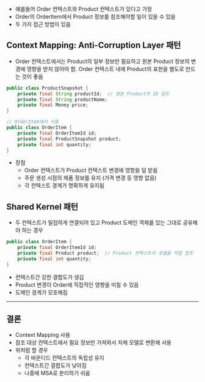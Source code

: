 - 예를들어 Order 컨텍스트와 Product 컨텍스트가 있다고 가정
- Order의 OrderItem에서 Product 정보를 참조해야할 일이 있을 수 있음
- 두 가지 접근 방법이 있음

## Context Mapping: Anti-Corruption Layer 패턴
- Order 컨텍스트에서는 Product의 일부 정보만 필요하고 원본 Product 정보의 변경에 영향을 받지 않아야 함. Order 컨텍스트 내에 Product의 표현을 별도로 만드는 것이 좋음

```java
public class ProductSnapshot {
    private final String productId;  // 원본 Product의 ID 참조
    private final String productName;
    private final Money price;
}

// OrderItem에서 사용
public class OrderItem {
    private final OrderItemId id;
    private final ProductSnapshot product;
    private final int quantity;
}

```

- 장점
	- Order 컨텍스트가 Product 컨텍스트 변경에 영향을 덜 받음
	- 주문 생성 시점의 제품 정보를 유지 (가격 변경 등 영향 없음)
	- 각 컨텍스트 경계가 명확하게 유지됨

## Shared Kernel 패턴
- 두 컨텍스트가 밀접하게 연결되어 있고 Product 도메인 객체를 있는 그대로 공유해야 하는 경우
```java
public class OrderItem {
    private final OrderItemId id;
    private final Product product;  // Product 컨텍스트의 모델을 직접 참조
    private final int quantity;
}

```

- 컨텍스트간 강한 결합도가 생김
- Product 변경이 Order에 직접적인 영향을 미칠 수 있음
- 도메인 경계가 모호해짐

---

## 결론
- Context Mapping 사용
- 참조 대상 컨텍스트에서 필요 정보만 가져와서 자체 모델로 변환해 사용
- 위처럼 할 경우
	- 각 바운디드 컨텍스트의 독립성 유지
	- 컨텍스트간 결합도가 낮아짐
	- 나중에 MSA로 분리하기 쉬움
